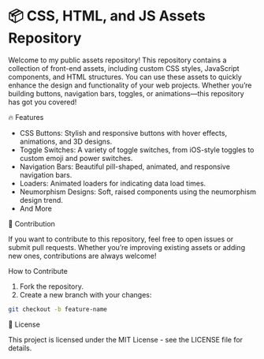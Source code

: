 # 📦 CSS, HTML, and JS Assets Repository

Welcome to my public assets repository! This repository contains a collection of front-end assets, including custom CSS styles, JavaScript components, and HTML structures. You can use these assets to quickly enhance the design and functionality of your web projects. Whether you’re building buttons, navigation bars, toggles, or animations—this repository has got you covered!


🔥 Features

-	CSS Buttons: Stylish and responsive buttons with hover effects, animations, and 3D designs.
-	Toggle Switches: A variety of toggle switches, from iOS-style toggles to custom emoji and power switches.
-	Navigation Bars: Beautiful pill-shaped, animated, and responsive navigation bars.
-	Loaders: Animated loaders for indicating data load times.
- 	Neumorphism Designs: Soft, raised components using the neumorphism design trend.
- And More

🌟 Contribution

If you want to contribute to this repository, feel free to open issues or submit pull requests. Whether you’re improving existing assets or adding new ones, contributions are always welcome!

How to Contribute

1.	Fork the repository.
2.	Create a new branch with your changes:


```bash
git checkout -b feature-name
```


📝 License

This project is licensed under the MIT License - see the LICENSE file for details.



